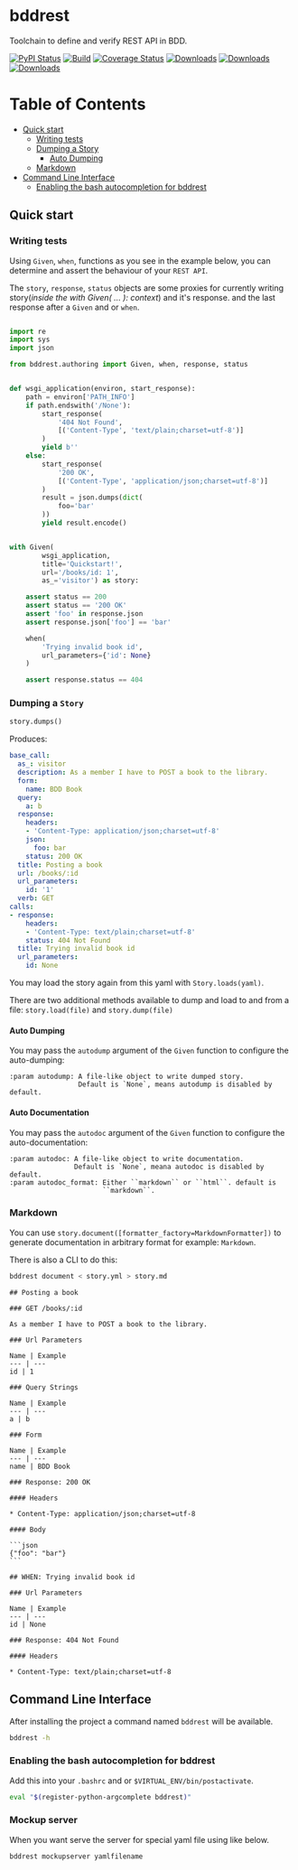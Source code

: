 # bddrest

Toolchain to define and verify REST API in BDD.


[![PyPI Status](http://img.shields.io/pypi/v/bddrest.svg)](https://pypi.python.org/pypi/bddrest)
[![Build](https://github.com/pylover/bddrest/actions/workflows/build.yml/badge.svg)](https://github.com/pylover/bddrest/actions/workflows/build.yml)
[![Coverage Status](https://coveralls.io/repos/github/pylover/bddrest/badge.svg?branch=master)](https://coveralls.io/github/pylover/bddrest?branch=master)
[![Downloads](https://pepy.tech/badge/bddrest)](https://pepy.tech/project/bddrest)
[![Downloads](https://pepy.tech/badge/bddrest/month)](https://pepy.tech/project/bddrest)
[![Downloads](https://pepy.tech/badge/bddrest/week)](https://pepy.tech/project/bddrest)

Table of Contents
=================

* [Quick start](#quick-start)
    * [Writing tests](#writing-tests)
    * [Dumping a Story](#dumping-a-story)
       * [Auto Dumping](#auto-dumping)
    * [Markdown](#markdown)
 * [Command Line Interface](#command-line-interface)
    * [Enabling the bash autocompletion for bddrest](#enabling-the-bash-autocompletion-for-bddrest)



## Quick start

### Writing tests

Using `Given`, `when`, functions as you see in the example below, you can 
determine and assert the behaviour of your `REST API`.

The `story`, `response`, `status` objects are some proxies for currently 
writing story(*inside the with Given( ... ): context*) and it's response.
and the last response after a `Given` and or `when`.

```python

import re
import sys
import json

from bddrest.authoring import Given, when, response, status


def wsgi_application(environ, start_response):
    path = environ['PATH_INFO']
    if path.endswith('/None'):
        start_response(
            '404 Not Found',
            [('Content-Type', 'text/plain;charset=utf-8')]
        )
        yield b''
    else:
        start_response(
            '200 OK',
            [('Content-Type', 'application/json;charset=utf-8')]
        )
        result = json.dumps(dict(
            foo='bar'
        ))
        yield result.encode()


with Given(
        wsgi_application,
        title='Quickstart!',
        url='/books/id: 1',
        as_='visitor') as story:

    assert status == 200
    assert status == '200 OK'
    assert 'foo' in response.json
    assert response.json['foo'] == 'bar'

    when(
        'Trying invalid book id',
        url_parameters={'id': None}
    )

    assert response.status == 404

```

### Dumping a `Story`

```python
story.dumps()
```

Produces:

```yaml
base_call:
  as_: visitor
  description: As a member I have to POST a book to the library.
  form:
    name: BDD Book
  query:
    a: b
  response:
    headers:
    - 'Content-Type: application/json;charset=utf-8'
    json:
      foo: bar
    status: 200 OK
  title: Posting a book
  url: /books/:id
  url_parameters:
    id: '1'
  verb: GET
calls:
- response:
    headers:
    - 'Content-Type: text/plain;charset=utf-8'
    status: 404 Not Found
  title: Trying invalid book id
  url_parameters:
    id: None
```

You may load the story again from this yaml with `Story.loads(yaml)`.

There are two additional methods available to dump and load to 
and from a file: `story.load(file)` and `story.dump(file)`

#### Auto Dumping

You may pass the `autodump` argument of the `Given` function to configure the 
auto-dumping:

    :param autodump: A file-like object to write dumped story.
                     Default is `None`, means autodump is disabled by default.
 

#### Auto Documentation

You may pass the `autodoc` argument of the `Given` function to configure the 
auto-documentation:

    :param autodoc: A file-like object to write documentation.
                    Default is `None`, meana autodoc is disabled by default.
    :param autodoc_format: Either ``markdown`` or ``html``. default is
                           ``markdown``.
 
### Markdown

You can use `story.document([formatter_factory=MarkdownFormatter])` to generate documentation 
in arbitrary format for example: `Markdown`.

There is also a CLI to do this: 

```bash
bddrest document < story.yml > story.md
```

    ## Posting a book
    
    ### GET /books/:id
    
    As a member I have to POST a book to the library.
    
    ### Url Parameters
    
    Name | Example
    --- | ---
    id | 1
    
    ### Query Strings
    
    Name | Example
    --- | ---
    a | b
    
    ### Form
    
    Name | Example
    --- | ---
    name | BDD Book
    
    ### Response: 200 OK
    
    #### Headers
    
    * Content-Type: application/json;charset=utf-8
    
    #### Body
    
    ```json
    {"foo": "bar"}
    ```
    
    ## WHEN: Trying invalid book id
    
    ### Url Parameters
    
    Name | Example
    --- | ---
    id | None
    
    ### Response: 404 Not Found
    
    #### Headers
    
    * Content-Type: text/plain;charset=utf-8


## Command Line Interface

After installing the project a command named `bddrest` will be available.

```bash
bddrest -h
```


### Enabling the bash autocompletion for bddrest 

Add this into your `.bashrc` and or `$VIRTUAL_ENV/bin/postactivate`.

```bash
eval "$(register-python-argcomplete bddrest)"
```

### Mockup server

When you want serve the server for special yaml file using like below.

```bash
bddrest mockupserver yamlfilename
```
